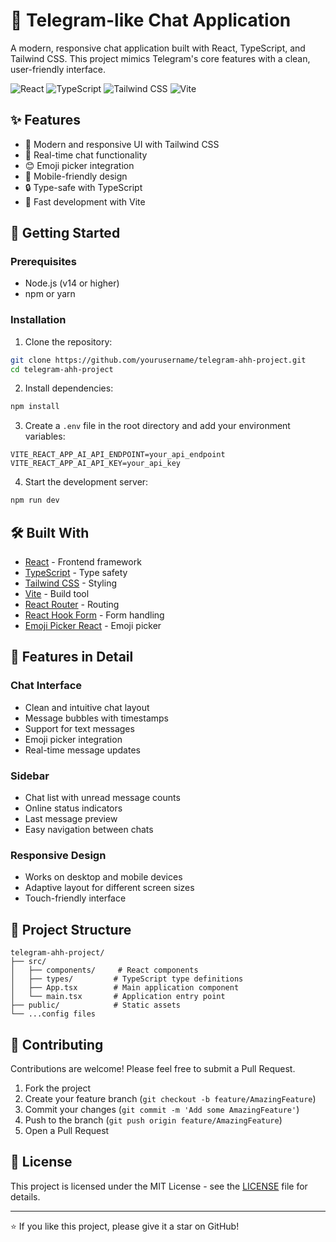 # 💬 Telegram-like Chat Application

A modern, responsive chat application built with React, TypeScript, and Tailwind CSS. This project mimics Telegram's core features with a clean, user-friendly interface.

![React](https://img.shields.io/badge/React-20232A?style=for-the-badge&logo=react&logoColor=61DAFB)
![TypeScript](https://img.shields.io/badge/TypeScript-007ACC?style=for-the-badge&logo=typescript&logoColor=white)
![Tailwind CSS](https://img.shields.io/badge/Tailwind_CSS-38B2AC?style=for-the-badge&logo=tailwind-css&logoColor=white)
![Vite](https://img.shields.io/badge/Vite-646CFF?style=for-the-badge&logo=vite&logoColor=white)

## ✨ Features

- 🎨 Modern and responsive UI with Tailwind CSS
- 💬 Real-time chat functionality
- 😊 Emoji picker integration
- 📱 Mobile-friendly design
- 🔒 Type-safe with TypeScript
- 🚀 Fast development with Vite

## 🚀 Getting Started

### Prerequisites

- Node.js (v14 or higher)
- npm or yarn

### Installation

1. Clone the repository:
```bash
git clone https://github.com/yourusername/telegram-ahh-project.git
cd telegram-ahh-project
```

2. Install dependencies:
```bash
npm install
```

3. Create a `.env` file in the root directory and add your environment variables:
```env
VITE_REACT_APP_AI_API_ENDPOINT=your_api_endpoint
VITE_REACT_APP_AI_API_KEY=your_api_key
```

4. Start the development server:
```bash
npm run dev
```

## 🛠️ Built With

- [React](https://reactjs.org/) - Frontend framework
- [TypeScript](https://www.typescriptlang.org/) - Type safety
- [Tailwind CSS](https://tailwindcss.com/) - Styling
- [Vite](https://vitejs.dev/) - Build tool
- [React Router](https://reactrouter.com/) - Routing
- [React Hook Form](https://react-hook-form.com/) - Form handling
- [Emoji Picker React](https://github.com/ealush/emoji-picker-react) - Emoji picker

## 📱 Features in Detail

### Chat Interface
- Clean and intuitive chat layout
- Message bubbles with timestamps
- Support for text messages
- Emoji picker integration
- Real-time message updates

### Sidebar
- Chat list with unread message counts
- Online status indicators
- Last message preview
- Easy navigation between chats

### Responsive Design
- Works on desktop and mobile devices
- Adaptive layout for different screen sizes
- Touch-friendly interface

## 🎨 Project Structure

```
telegram-ahh-project/
├── src/
│   ├── components/     # React components
│   ├── types/         # TypeScript type definitions
│   ├── App.tsx        # Main application component
│   └── main.tsx       # Application entry point
├── public/            # Static assets
└── ...config files
```

## 🤝 Contributing

Contributions are welcome! Please feel free to submit a Pull Request.

1. Fork the project
2. Create your feature branch (`git checkout -b feature/AmazingFeature`)
3. Commit your changes (`git commit -m 'Add some AmazingFeature'`)
4. Push to the branch (`git push origin feature/AmazingFeature`)
5. Open a Pull Request

## 📝 License

This project is licensed under the MIT License - see the [LICENSE](LICENSE) file for details.

---

⭐️ If you like this project, please give it a star on GitHub!
